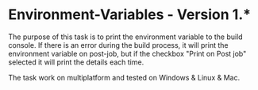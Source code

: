 # Environment-Variables - Version 1.*

The purpose of this task is to print the environment variable to the build console.
If there is an error during the build process, it will print the environment variable on post-job, but if the checkbox "Print on Post job" selected it will print the details each time.

The task work on multiplatform and tested on Windows & Linux & Mac.
